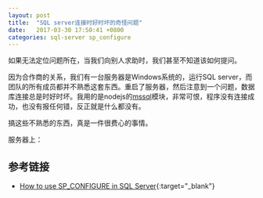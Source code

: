 ```yaml
---
layout: post
title:  "SQL server连接时好时坏的奇怪问题"
date:   2017-03-30 17:50:41 +0800
categories: sql-server sp_configure
---
```


如果无法定位问题所在，当我们向别人求助时，我们甚至不知道该如何提问。

因为合作商的关系，我们有一台服务器是Windows系统的，运行SQL server，而团队的所有成员都并不熟悉这套东西。重启了服务器，然后注意到一个问题，数据库连接总是时好时坏。我用的是nodejs的[mssql][mssql-doc]模块，非常可恨，程序没有连接成功，也没有报任何错，反正就是什么都没有。

搞这些不熟悉的东西，真是一件很费心的事情。

服务器上：


## 参考链接
* [How to use SP_CONFIGURE in SQL Server](https://straightpathsql.com/archives/2009/10/how-to-use-sp_configure-in-sql-server/){:target="_blank"}

[mssql-doc]: https://github.com/patriksimek/node-mssql/blob/1893969195045a250f0fdeeb2de7f30dcf6689ad/README.md
